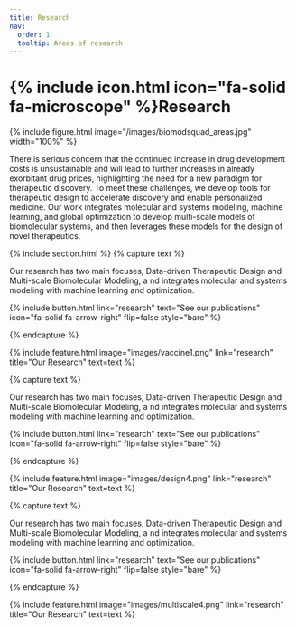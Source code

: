 ```yaml
---
title: Research
nav:
  order: 1
  tooltip: Areas of research
---
```


# {% include icon.html icon="fa-solid fa-microscope" %}Research

{%
  include figure.html
  image="/images/biomodsquad_areas.jpg"
  width="100%"
%}

There is serious concern that the continued increase in drug development costs is unsustainable and will lead to further increases in already exorbitant drug prices, highlighting the need for a new paradigm for therapeutic discovery. To meet these challenges, we develop tools for therapeutic design to accelerate discovery and enable personalized medicine. Our work integrates molecular and systems modeling, machine learning, and global optimization to develop multi-scale models of biomolecular systems, and then leverages these models for the design of novel therapeutics.

{% include section.html %}
{% capture text %}

Our research has two main focuses, Data-driven Therapeutic Design and Multi-scale Biomolecular Modeling, a
nd integrates molecular and systems modeling with machine learning and optimization. 

{%
  include button.html
  link="research"
  text="See our publications"
  icon="fa-solid fa-arrow-right"
  flip=false
  style="bare"
%}

{% endcapture %}

{%
  include feature.html
  image="images/vaccine1.png"
  link="research"
  title="Our Research"
  text=text
%}

{% capture text %}

Our research has two main focuses, Data-driven Therapeutic Design and Multi-scale Biomolecular Modeling, a
nd integrates molecular and systems modeling with machine learning and optimization. 

{%
  include button.html
  link="research"
  text="See our publications"
  icon="fa-solid fa-arrow-right"
  flip=false
  style="bare"
%}

{% endcapture %}

{%
  include feature.html
  image="images/design4.png"
  link="research"
  title="Our Research"
  text=text
%}

{% capture text %}

Our research has two main focuses, Data-driven Therapeutic Design and Multi-scale Biomolecular Modeling, a
nd integrates molecular and systems modeling with machine learning and optimization. 

{%
  include button.html
  link="research"
  text="See our publications"
  icon="fa-solid fa-arrow-right"
  flip=false
  style="bare"
%}

{% endcapture %}

{%
  include feature.html
  image="images/multiscale4.png"
  link="research"
  title="Our Research"
  text=text
%}
